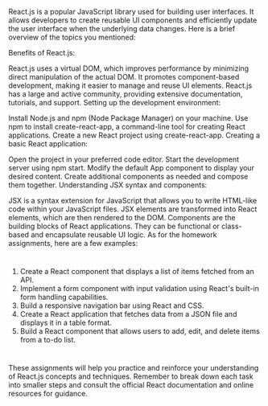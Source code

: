 React.js is a popular JavaScript library used for building user interfaces. It allows developers to create reusable UI components and efficiently update the user interface when the underlying data changes. Here is a brief overview of the topics you mentioned:

 Benefits of React.js:

 React.js uses a virtual DOM, which improves performance by minimizing direct manipulation of the actual DOM.
It promotes component-based development, making it easier to manage and reuse UI elements.
React.js has a large and active community, providing extensive documentation, tutorials, and support.
Setting up the development environment:

 Install Node.js and npm (Node Package Manager) on your machine.
Use npm to install create-react-app, a command-line tool for creating React applications.
Create a new React project using create-react-app.
Creating a basic React application:

 Open the project in your preferred code editor.
Start the development server using npm start.
Modify the default App component to display your desired content.
Create additional components as needed and compose them together.
Understanding JSX syntax and components:

 JSX is a syntax extension for JavaScript that allows you to write HTML-like code within your JavaScript files.
JSX elements are transformed into React elements, which are then rendered to the DOM.
Components are the building blocks of React applications. They can be functional or class-based and encapsulate reusable UI logic.
As for the homework assignments, here are a few examples:
#

1. Create a React component that displays a list of items fetched from an API.
2. Implement a form component with input validation using React's built-in form handling capabilities.
3. Build a responsive navigation bar using React and CSS.
4. Create a React application that fetches data from a JSON file and displays it in a table format.
5. Build a React component that allows users to add, edit, and delete items from a to-do list.

#

 These assignments will help you practice and reinforce your understanding of React.js concepts and techniques. Remember to break down each task into smaller steps and consult the official React documentation and online resources for guidance.
